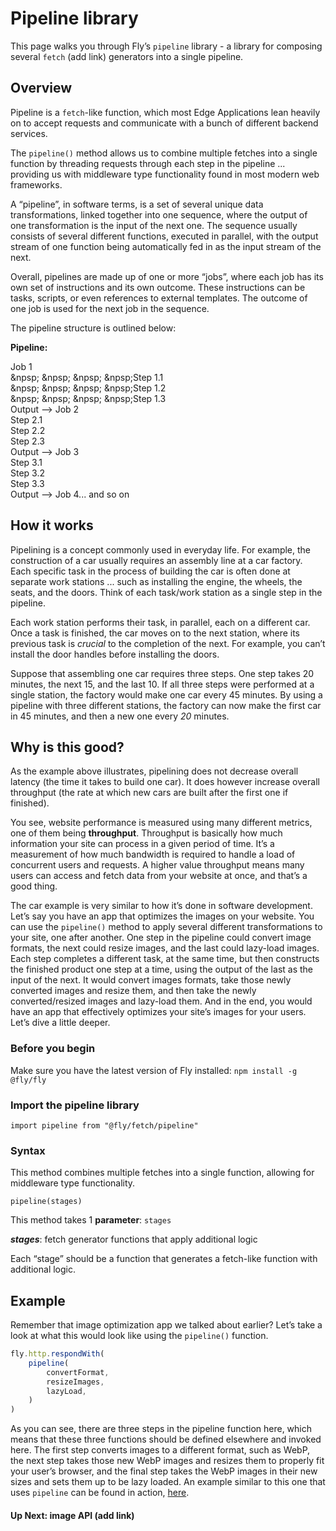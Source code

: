# Pipeline library 

This page walks you through Fly’s `pipeline` library - a library for composing several `fetch` (add link) generators into a single pipeline. 

## Overview 

Pipeline is a `fetch`-like function, which most Edge Applications lean heavily on to accept requests and communicate with a bunch of different backend services. 

The `pipeline()` method allows us to combine multiple fetches into a single function by threading requests through each step in the pipeline ... providing us with middleware type functionality found in most modern web frameworks. 

A “pipeline”, in software terms, is a set of several unique data transformations, linked together into one sequence, where the output of one transformation is the input of the next one. The sequence usually consists of several different functions, executed in parallel, with the output stream of one function being automatically fed in as the input stream of the next.  

Overall, pipelines are made up of one or more “jobs”, where each job has its own set of instructions and its own outcome. These instructions can be tasks, scripts, or even references to external templates. The outcome of one job is used for the next job in the sequence.  

The pipeline structure is outlined below: 

**Pipeline:** 

Job 1  
&npsp;   &npsp;   &npsp;   &npsp;Step 1.1  
&npsp;   &npsp;   &npsp;   &npsp;Step 1.2  
&npsp;   &npsp;   &npsp;   &npsp;Step 1.3  
Output --> Job 2  
Step 2.1  
Step 2.2  
Step 2.3  
Output --> Job 3  
Step 3.1  
Step 3.2  
Step 3.3  
Output --> Job 4... and so on  

## How it works 

Pipelining is a concept commonly used in everyday life. For example, the construction of a car usually requires an assembly line at a car factory. Each specific task in the process of building the car is often done at separate work stations ... such as installing the engine, the wheels, the seats, and the doors. Think of each task/work station as a single step in the pipeline.  

Each work station performs their task, in parallel, each on a different car. Once a task is finished, the car moves on to the next station, where its previous task is _crucial_ to the completion of the next. For example, you can’t install the door handles before installing the doors.  

Suppose that assembling one car requires three steps. One step takes 20 minutes, the next 15, and the last 10. If all three steps were performed at a single station, the factory would make one car every 45 minutes. By using a pipeline with three different stations, the factory can now make the first car in 45 minutes, and then a new one every _20_ minutes. 

## Why is this good? 

As the example above illustrates, pipelining does not decrease overall latency (the time it takes to build one car). It does however increase overall throughput (the rate at which new cars are built after the first one if finished). 

You see, website performance is measured using many different metrics, one of them being **throughput**. Throughput is basically how much information your site can process in a given period of time. It’s a measurement of how much bandwidth is required to handle a load of concurrent users and requests. A higher value throughput means many users can access and fetch data from your website at once, and that’s a good thing. 

The car example is very similar to how it’s done in software development. Let’s say you have an app that optimizes the images on your website. You can use the `pipeline()` method to apply several different transformations to your site, one after another. One step in the pipeline could convert image formats, the next could resize images, and the last could lazy-load images. Each step completes a different task, at the same time, but then constructs the finished product one step at a time, using the output of the last as the input of the next. It would convert images formats, take those newly converted images and resize them, and then take the newly converted/resized images and lazy-load them. And in the end, you would have an app that effectively optimizes your site’s images for your users. Let’s dive a little deeper. 

### Before you begin   

Make sure you have the latest version of Fly installed: `npm install -g @fly/fly`    

### Import the pipeline library  

`import pipeline from "@fly/fetch/pipeline"` 

### Syntax  

This method combines multiple fetches into a single function, allowing for middleware type functionality. 

`pipeline(stages)` 

This method takes 1 **parameter**: `stages` 

***stages***: fetch generator functions that apply additional logic 

Each “stage” should be a function that generates a fetch-like function with additional logic. 

## Example 

Remember that image optimization app we talked about earlier? Let’s take a look at what this would look like using the `pipeline()` function. 

```javascript 
fly.http.respondWith(  
    pipeline(  
        convertFormat,  
        resizeImages,  
        lazyLoad,  
    )  
)  
``` 

As you can see, there are three steps in the pipeline function here, which means that these three functions should be defined elsewhere and invoked here. The first step converts images to a different format, such as WebP, the next step takes those new WebP images and resizes them to properly fit your user’s browser, and the final step takes the WebP images in their new sizes and sets them up to be lazy loaded. An example similar to this one that uses `pipeline` can be found in action, [here](https://fly.io/articles/lighthouse-part-three/).  

#### Up Next: image API (add link)